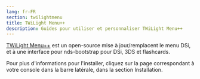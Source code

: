 ```yaml
---
lang: fr-FR
section: twilightmenu
title: TWiLight Menu++
description: Guides pour utiliser et personnaliser TWiLight Menu++
---
```


[TWiLight Menu++](https://github.com/DS-Homebrew/TWiLightMenu) est un open-source mise à jour/remplacent le menu DSi, et à une interface pour nds-bootstrap pour DSi, 3DS et flashcards.

Pour plus d'informations pour l'installer, cliquez sur la page correspondant à votre console dans la barre latérale, dans la section Installation.
